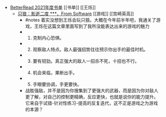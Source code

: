 - [BetterRead 2021年度书单](https://mp.weixin.qq.com/s/ihVUs4VlYbLyFlLLle4c_Q) [[书单]] [[王烁]]
	- [只狼：影逝二度 ***，From Software](https://zh.wikipedia.org/zh-hans/隻狼：暗影雙死) [[游戏]] [[宫崎英高]]
		- #notes 着实没想到王烁会玩只狼。大概在今年前半年吧，我通关了游戏，王烁在这篇文章里面写到了我所没能表达出来的游戏的魅力
		- 1. 克制内心恐惧。
		- 2. 观察敌人特点。敌人最强招势往往预示你出手的最佳时机。
		- 3. 要有韧劲。真正强大的敌人一招杀不死，十招也不行。
		- 4. 机会来临，果断出手。
		- 5. 手眼要协调，手更要快。
		- 战胜强敌，并不是因为你搜集到了更强大的武器，而是因为你对敌人更了解，对自己的控制更精确，反应更快，也就是说你的能力提升。它来自于试错-针对性练习-提高的反复迭代，这不正是游戏之为游戏的本源？